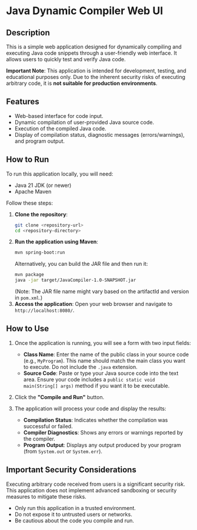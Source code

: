 # Java Dynamic Compiler Web UI

## Description
This is a simple web application designed for dynamically compiling and executing Java code snippets through a user-friendly web interface. It allows users to quickly test and verify Java code.

**Important Note**: This application is intended for development, testing, and educational purposes only. Due to the inherent security risks of executing arbitrary code, it is **not suitable for production environments**.

## Features
-   Web-based interface for code input.
-   Dynamic compilation of user-provided Java source code.
-   Execution of the compiled Java code.
-   Display of compilation status, diagnostic messages (errors/warnings), and program output.

## How to Run
To run this application locally, you will need:
-   Java 21 JDK (or newer)
-   Apache Maven

Follow these steps:
1.  **Clone the repository**:
    ```bash
    git clone <repository-url>
    cd <repository-directory>
    ```
2.  **Run the application using Maven**:
    ```bash
    mvn spring-boot:run
    ```
    Alternatively, you can build the JAR file and then run it:
    ```bash
    mvn package
    java -jar target/JavaCompiler-1.0-SNAPSHOT.jar
    ```
    (Note: The JAR file name might vary based on the artifactId and version in `pom.xml`.)
3.  **Access the application**:
    Open your web browser and navigate to `http://localhost:8080/`.

## How to Use
1.  Once the application is running, you will see a form with two input fields:
    *   **Class Name**: Enter the name of the public class in your source code (e.g., `MyProgram`). This name should match the main class you want to execute. Do not include the `.java` extension.
    *   **Source Code**: Paste or type your Java source code into the text area. Ensure your code includes a `public static void main(String[] args)` method if you want it to be executable.

2.  Click the **"Compile and Run"** button.

3.  The application will process your code and display the results:
    *   **Compilation Status**: Indicates whether the compilation was successful or failed.
    *   **Compiler Diagnostics**: Shows any errors or warnings reported by the compiler.
    *   **Program Output**: Displays any output produced by your program (from `System.out` or `System.err`).

## Important Security Considerations
Executing arbitrary code received from users is a significant security risk. This application does not implement advanced sandboxing or security measures to mitigate these risks.
-   Only run this application in a trusted environment.
-   Do not expose it to untrusted users or networks.
-   Be cautious about the code you compile and run.
